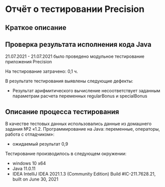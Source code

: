 # Отчёт о тестировании Precision

## Краткое описание

## Проверка результата исполнения кода Java

21.07.2021 - 21.07.2021 было проведено модульное тестирование приложения Precision

На тестирование затрачено: 0,1 ч.

В результате тестирования выявлены следующие дефекты:
* Результат арифмитического вычисление несоответствует заданным параметрам расчета переменных regularBonus и specialBonus

## Описание процесса тестирования


В качестве тестовых данных использовались данные из домашнего задания №2 «1.2. Программирование на Java: переменные, операторы, работа с отладчиком»:
* ожидаемый результат 0,9


Тестирование производилось в следующем окружении:
* windows 10 x64
* Java 11.0.11
* IDEA IntelliJ IDEA 2021.1.3 (Community Edition) Build #IC-211.7628.21, built on June 30, 2021
